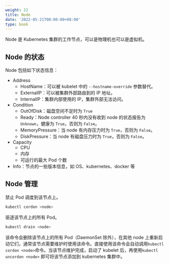 ```yaml
---
weight: 22
title: Node
date: '2022-05-21T00:00:00+08:00'
type: book
---
```


Node 是 Kubernetes 集群的工作节点，可以是物理机也可以是虚拟机。

## Node 的状态

Node 包括如下状态信息：

- Address
  - HostName：可以被 kubelet 中的 `--hostname-override` 参数替代。
  - ExternalIP：可以被集群外部路由到的 IP 地址。
  - InternalIP：集群内部使用的 IP，集群外部无法访问。
- Condition
  - OutOfDisk：磁盘空间不足时为 `True`
  - Ready：Node controller 40 秒内没有收到 node 的状态报告为 `Unknown`，健康为 `True`，否则为 `False`。
  - MemoryPressure：当 node 有内存压力时为 `True`，否则为 `False`。
  - DiskPressure：当 node 有磁盘压力时为 `True`，否则为 `False`。
- Capacity
  - CPU
  - 内存
  - 可运行的最大 Pod 个数
- Info：节点的一些版本信息，如 OS、kubernetes、docker 等

## Node 管理

禁止 Pod 调度到该节点上。

```bash
kubectl cordon <node>
```

驱逐该节点上的所有 Pod。

```bash
kubectl drain <node>
```

该命令会删除该节点上的所有 Pod（DaemonSet 除外），在其他 node 上重新启动它们，通常该节点需要维护时使用该命令。直接使用该命令会自动调用`kubectl cordon <node>`命令。当该节点维护完成，启动了 kubelet 后，再使用`kubectl uncordon <node>` 即可将该节点添加到 kubernetes 集群中。
